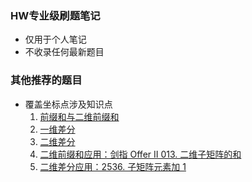 ### HW专业级刷题笔记
- 仅用于个人笔记
- 不收录任何最新题目
  
### 其他推荐的题目
- 覆盖坐标点涉及知识点
  1. [前缀和与二维前缀和](https://zhuanlan.zhihu.com/p/436526162)
  2. [一维差分](https://zhuanlan.zhihu.com/p/438781582)
  3. [二维差分](https://zhuanlan.zhihu.com/p/439268614)
  4. [二维前缀和应用：剑指 Offer II 013. 二维子矩阵的和](https://leetcode.cn/problems/O4NDxx/)
  5. [二维差分应用：2536. 子矩阵元素加 1](https://leetcode.cn/problems/increment-submatrices-by-one/)
